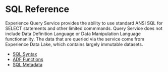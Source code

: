 # SQL Reference
Experience Query Service provides the ability to use standard ANSI SQL for SELECT statements and other limited commmands. Query Service does not include Data Definition Language or Data Manipulation Language functionanlity. The data that are queried via the service come from Experience Data Lake, which contains largely immutable datasets. 

* [SQL Syntax](qs-sql-syntax.md)
* [ADF Functions](qs-sql-functions.md)
* [SQL Metadata](qs-sql-metadata.md)